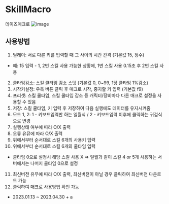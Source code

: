 # SkillMacro
데이즈매크로
![image](https://user-images.githubusercontent.com/57057173/235350492-c2c51ba1-a12e-479a-a113-8507f483b8e6.png)


## 사용방법
1. 딜레이: 서로 다른 키를 입력할 때 그 사이의 시간 간격 (기본값 15, 정수)
* 예: 15 입력 - 1, 2번 스킬 사용 가능한 상황에, 1번 스킬 사용 0.15초 후 2번 스킬 사용
2. 쿨타임감소: 스킬 쿨타임 감소 스텟 (기본값 0, 0~99, 1당 쿨타임 1%감소)
3. 시작키설정: 우측 버튼 클릭 후 매크로 시작, 중지할 키 입력 (기본값 f9)
4. 프리셋: 스킬 쿨타임, 스킬 쿨타임 감소 등 캐릭터/장비마다 다른 매크로 설정을 사용할 수 있음
5. 저장: 스킬 쿨타임, 키 입력 후 저장하여 다음 실행에도 데이터를 유지시켜줌
6. 모드 1, 2: 1 - 키보드입력만 하는 일월식 / 2 - 키보드입력 이후에 클릭하는 귀검식으로 변경
7. 실행상태 여부에 따라 O/X 출력
8. 오류 유뮤에 따라 O/X 출력
9. 위에서부터 순서대로 스킬 6개의 사용키 입력
10. 위에서부터 순서대로 스킬 6개의 쿨타임 입력
* 쿨타임 0으로 설정시 해당 스킬 사용 X => 일월과 같이 스킬 4 or 5개 사용하는 서버에서는 나머지 쿨타임 0으로 설정
11. 최신버전 유무에 따라 O/X 출력, 최신버전이 아닐 경우 클릭하여 최신버전 다운로드 가능
12. 클릭하여 매크로 사용방법 확인 가능

- 2023.01.13 ~ 2023.04.30 + a

